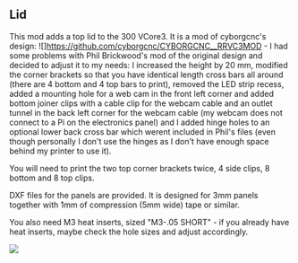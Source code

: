 ## Lid ##

This mod adds a top lid to the 300 VCore3. It is a mod of cyborgcnc's design: ![]https://github.com/cyborgcnc/CYBORGCNC__RRVC3MOD - I had some problems with Phil Brickwood's mod of the original design and decided to adjust it to my needs: I increased the height by 20 mm, modified the corner brackets so that you have identical length cross bars all around (there are 4 bottom and 4 top bars to print), removed the LED strip recess, added a mounting hole for a web cam in the front left corner and added bottom joiner clips with a cable clip for the webcam cable and an outlet tunnel in the back left corner for the webcam cable (my webcam does not connect to a Pi on the electronics panel) and I added hinge holes to an optional lower back cross bar which werent included in Phil's files (even though personally I don't use the hinges as I don't have enough space behind my printer to use it).

You will need to print the two top corner brackets twice, 4 side clips, 8 bottom and 8 top clips.

DXF files for the panels are provided. It is designed for 3mm panels together with 1mm of compression (5mm wide) tape or similar.

You also need M3 heat inserts, sized "M3-.05 SHORT" - if you already have heat inserts, maybe check the hole sizes and adjust accordingly.

![](https://github.com/RURon/Vcore-Mods/blob/main/VCore3-300-Velo17.png)
